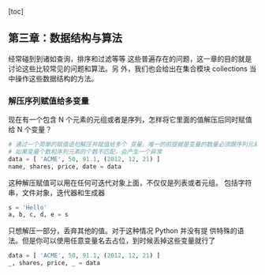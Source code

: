 [toc]

## 第三章：数据结构与算法

经常碰到到诸如查询，排序和过滤等等 这些普遍存在的问题，这一章的目的就是讨论这些比较常见的问题和算法。另 外，我们也会给出在集合模块 collections 当中操作这些数据结构的方法。 

### 解压序列赋值给多变量

现在有一个包含 N 个元素的元组或者是序列，怎样将它里面的值解压后同时赋值 给 N 个变量？

```python
# 通过一个简单的赋值语句解压并赋值给多个 变量。唯一的前提就是变量的数量必须跟序列元素的数量是一样的。 
# 如果变量个数和序列元素的个数不匹配，会产生一个异常
data = [ 'ACME', 50, 91.1, (2012, 12, 21) ]
name, shares, price, date = data 
```

这种解压赋值可以用在任何可迭代对象上面，不仅仅是列表或者元组。 包括字符串，文件对象，迭代器和生成器

```python
s = 'Hello' 
a, b, c, d, e = s 
```

只想解压一部分，丢弃其他的值。对于这种情况 Python 并没有提 供特殊的语法。但是你可以使用任意变量名去占位，到时候丢掉这些变量就行了

```python
data = [ 'ACME', 50, 91.1, (2012, 12, 21) ]
_, shares, price, _ = data 
```



